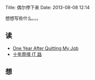 Title: 偶尔停下来
Date: 2013-08-08 12:14


想想写些什么。。。

## 读

*  [One Year After Quitting My Job](http://nathanbarry.com/2012-year-quitting-job/)
*  [十年莽撞 IT 路](http://dbanotes.net/mylife/ten_years_it_road.html)


## 想

